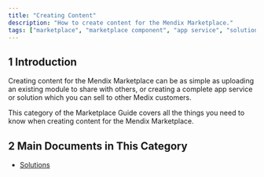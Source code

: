 ```yaml
---
title: "Creating Content"
description: "How to create content for the Mendix Marketplace."
tags: ["marketplace", "marketplace component", "app service", "solution"]
---
```


## 1 Introduction

Creating content for the Mendix Marketplace can be as simple as uploading an existing module to share with others, or creating a complete app service or solution which you can sell to other Medix customers.

This category of the Marketplace Guide covers all the things you need to know when creating content for the Mendix Marketplace.

## 2 Main Documents in This Category

* [Solutions](solutions-guide)
